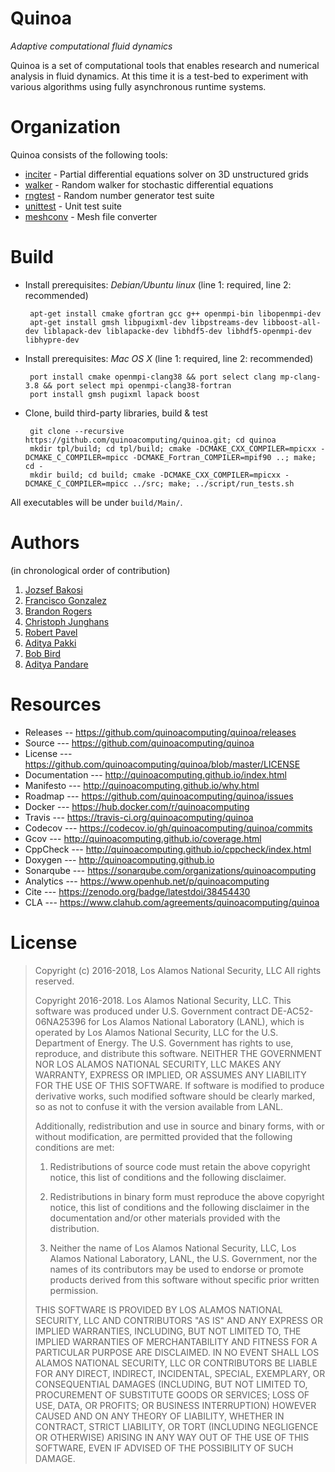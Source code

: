 Quinoa
======

_Adaptive computational fluid dynamics_

Quinoa is a set of computational tools that enables research and numerical analysis in fluid dynamics. At this time it is a test-bed to experiment with various algorithms using fully asynchronous runtime systems.

Organization
============

Quinoa consists of the following tools:

  - [inciter](http://quinoacomputing.github.io/inciter_doc.html) - Partial differential equations solver on 3D unstructured grids
  - [walker](http://quinoacomputing.github.io/walker_doc.html) - Random walker for stochastic differential equations
  - [rngtest](http://quinoacomputing.github.io/rngtest_doc.html) - Random number generator test suite
  - [unittest](http://quinoacomputing.github.io/unittest_doc.html) - Unit test suite
  - [meshconv](http://quinoacomputing.github.io/meshconv_doc.html) - Mesh file converter

Build
=====

- Install prerequisites: _Debian/Ubuntu linux_ (line 1: required, line 2: recommended)

       apt-get install cmake gfortran gcc g++ openmpi-bin libopenmpi-dev
       apt-get install gmsh libpugixml-dev libpstreams-dev libboost-all-dev liblapack-dev liblapacke-dev libhdf5-dev libhdf5-openmpi-dev libhypre-dev

- Install prerequisites: _Mac OS X_ (line 1: required, line 2: recommended)

       port install cmake openmpi-clang38 && port select clang mp-clang-3.8 && port select mpi openmpi-clang38-fortran
       port install gmsh pugixml lapack boost

- Clone, build third-party libraries, build & test

       git clone --recursive https://github.com/quinoacomputing/quinoa.git; cd quinoa
       mkdir tpl/build; cd tpl/build; cmake -DCMAKE_CXX_COMPILER=mpicxx -DCMAKE_C_COMPILER=mpicc -DCMAKE_Fortran_COMPILER=mpif90 ..; make; cd -
       mkdir build; cd build; cmake -DCMAKE_CXX_COMPILER=mpicxx -DCMAKE_C_COMPILER=mpicc ../src; make; ../script/run_tests.sh

All executables will be under `build/Main/`.

Authors
=======
(in chronological order of contribution)

1. [Jozsef Bakosi](https://github.com/jbakosi)
2. [Francisco Gonzalez](https://github.com/franjgonzalez)
3. [Brandon Rogers](https://github.com/brog2610)
4. [Christoph Junghans](https://github.com/junghans)
5. [Robert Pavel](https://github.com/rspavel)
6. [Aditya Pakki](https://github.com/adityapakki)
7. [Bob Bird](https://github.com/rfbird)
8. [Aditya Pandare](https://github.com/adityakpandare)

Resources
=========

- Releases -- https://github.com/quinoacomputing/quinoa/releases
- Source --- https://github.com/quinoacomputing/quinoa
- License --- https://github.com/quinoacomputing/quinoa/blob/master/LICENSE
- Documentation --- http://quinoacomputing.github.io/index.html
- Manifesto --- http://quinoacomputing.github.io/why.html
- Roadmap --- https://github.com/quinoacomputing/quinoa/issues
- Docker --- https://hub.docker.com/r/quinoacomputing
- Travis --- https://travis-ci.org/quinoacomputing/quinoa
- Codecov --- https://codecov.io/gh/quinoacomputing/quinoa/commits
- Gcov --- http://quinoacomputing.github.io/coverage.html
- CppCheck --- http://quinoacomputing.github.io/cppcheck/index.html
- Doxygen --- http://quinoacomputing.github.io
- Sonarqube --- https://sonarqube.com/organizations/quinoacomputing
- Analytics --- https://www.openhub.net/p/quinoacomputing
- Cite --- https://zenodo.org/badge/latestdoi/38454430
- CLA --- https://www.clahub.com/agreements/quinoacomputing/quinoa

License
=======

> Copyright (c) 2016-2018, Los Alamos National Security, LLC
> All rights reserved.
> 
> Copyright 2016-2018. Los Alamos National Security, LLC. This software was
> produced under U.S. Government contract DE-AC52-06NA25396 for Los Alamos
> National Laboratory (LANL), which is operated by Los Alamos National Security,
> LLC for the U.S. Department of Energy. The U.S. Government has rights to use,
> reproduce, and distribute this software. NEITHER THE GOVERNMENT NOR LOS ALAMOS
> NATIONAL SECURITY, LLC MAKES ANY WARRANTY, EXPRESS OR IMPLIED, OR ASSUMES ANY
> LIABILITY FOR THE USE OF THIS SOFTWARE. If software is modified to produce
> derivative works, such modified software should be clearly marked, so as not to
> confuse it with the version available from LANL.
>  
> Additionally, redistribution and use in source and binary forms, with or without
> modification, are permitted provided that the following conditions are met:
> 
> 1. Redistributions of source code must retain the above copyright notice, this
> list of conditions and the following disclaimer.
> 
> 2. Redistributions in binary form must reproduce the above copyright notice,
> this list of conditions and the following disclaimer in the documentation and/or
> other materials provided with the distribution.
> 
> 3. Neither the name of Los Alamos National Security, LLC, Los Alamos National
> Laboratory, LANL, the U.S. Government, nor the names of its contributors may be
> used to endorse or promote products derived from this software without specific
> prior written permission.
> 
> THIS SOFTWARE IS PROVIDED BY LOS ALAMOS NATIONAL SECURITY, LLC AND CONTRIBUTORS
> "AS IS" AND ANY EXPRESS OR IMPLIED WARRANTIES, INCLUDING, BUT NOT LIMITED TO,
> THE IMPLIED WARRANTIES OF MERCHANTABILITY AND FITNESS FOR A PARTICULAR PURPOSE
> ARE DISCLAIMED. IN NO EVENT SHALL LOS ALAMOS NATIONAL SECURITY, LLC OR
> CONTRIBUTORS BE LIABLE FOR ANY DIRECT, INDIRECT, INCIDENTAL, SPECIAL, EXEMPLARY,
> OR CONSEQUENTIAL DAMAGES (INCLUDING, BUT NOT LIMITED TO, PROCUREMENT OF
> SUBSTITUTE GOODS OR SERVICES; LOSS OF USE, DATA, OR PROFITS; OR BUSINESS
> INTERRUPTION) HOWEVER CAUSED AND ON ANY THEORY OF LIABILITY, WHETHER IN
> CONTRACT, STRICT LIABILITY, OR TORT (INCLUDING NEGLIGENCE OR OTHERWISE) ARISING
> IN ANY WAY OUT OF THE USE OF THIS SOFTWARE, EVEN IF ADVISED OF THE POSSIBILITY
> OF SUCH DAMAGE.
